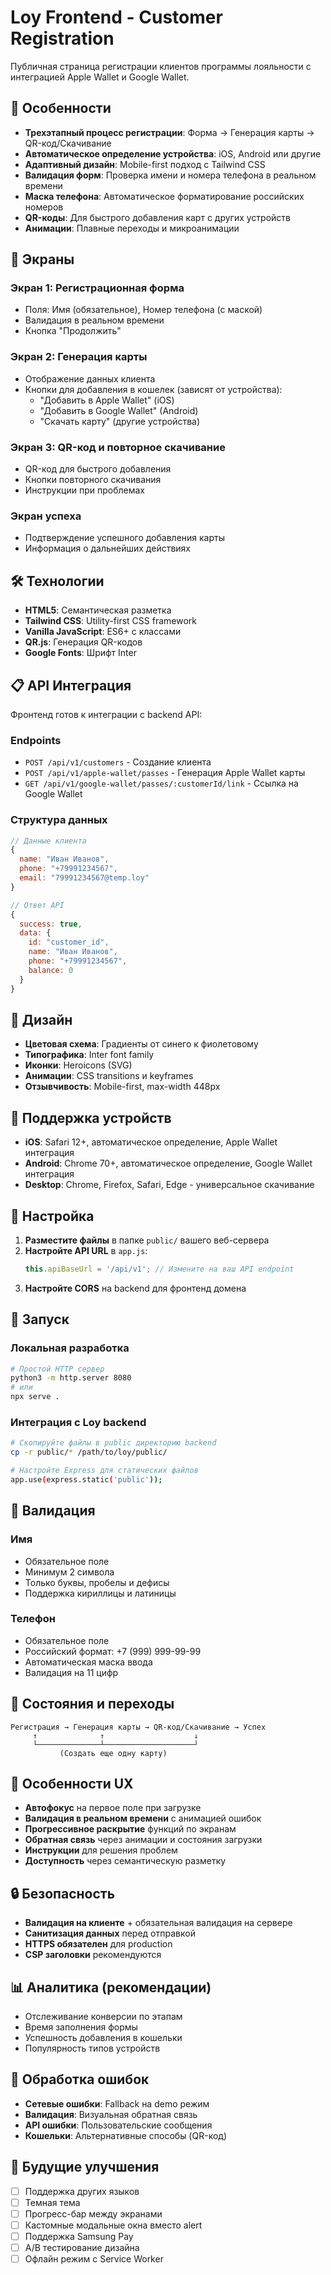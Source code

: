 # Loy Frontend - Customer Registration

Публичная страница регистрации клиентов программы лояльности с интеграцией Apple Wallet и Google Wallet.

## 🚀 Особенности

- **Трехэтапный процесс регистрации**: Форма → Генерация карты → QR-код/Скачивание
- **Автоматическое определение устройства**: iOS, Android или другие
- **Адаптивный дизайн**: Mobile-first подход с Tailwind CSS
- **Валидация форм**: Проверка имени и номера телефона в реальном времени
- **Маска телефона**: Автоматическое форматирование российских номеров
- **QR-коды**: Для быстрого добавления карт с других устройств
- **Анимации**: Плавные переходы и микроанимации

## 📱 Экраны

### Экран 1: Регистрационная форма
- Поля: Имя (обязательное), Номер телефона (с маской)
- Валидация в реальном времени
- Кнопка "Продолжить"

### Экран 2: Генерация карты
- Отображение данных клиента
- Кнопки для добавления в кошелек (зависят от устройства):
  - "Добавить в Apple Wallet" (iOS)
  - "Добавить в Google Wallet" (Android)
  - "Скачать карту" (другие устройства)

### Экран 3: QR-код и повторное скачивание
- QR-код для быстрого добавления
- Кнопки повторного скачивания
- Инструкции при проблемах

### Экран успеха
- Подтверждение успешного добавления карты
- Информация о дальнейших действиях

## 🛠️ Технологии

- **HTML5**: Семантическая разметка
- **Tailwind CSS**: Utility-first CSS framework
- **Vanilla JavaScript**: ES6+ с классами
- **QR.js**: Генерация QR-кодов
- **Google Fonts**: Шрифт Inter

## 📋 API Интеграция

Фронтенд готов к интеграции с backend API:

### Endpoints
- `POST /api/v1/customers` - Создание клиента
- `POST /api/v1/apple-wallet/passes` - Генерация Apple Wallet карты
- `GET /api/v1/google-wallet/passes/:customerId/link` - Ссылка на Google Wallet

### Структура данных
```javascript
// Данные клиента
{
  name: "Иван Иванов",
  phone: "+79991234567",
  email: "79991234567@temp.loy"
}

// Ответ API
{
  success: true,
  data: {
    id: "customer_id",
    name: "Иван Иванов",
    phone: "+79991234567",
    balance: 0
  }
}
```

## 🎨 Дизайн

- **Цветовая схема**: Градиенты от синего к фиолетовому
- **Типографика**: Inter font family
- **Иконки**: Heroicons (SVG)
- **Анимации**: CSS transitions и keyframes
- **Отзывчивость**: Mobile-first, max-width 448px

## 📱 Поддержка устройств

- **iOS**: Safari 12+, автоматическое определение, Apple Wallet интеграция
- **Android**: Chrome 70+, автоматическое определение, Google Wallet интеграция
- **Desktop**: Chrome, Firefox, Safari, Edge - универсальное скачивание

## 🔧 Настройка

1. **Разместите файлы** в папке `public/` вашего веб-сервера
2. **Настройте API URL** в `app.js`:
   ```javascript
   this.apiBaseUrl = '/api/v1'; // Измените на ваш API endpoint
   ```
3. **Настройте CORS** на backend для фронтенд домена

## 🚀 Запуск

### Локальная разработка
```bash
# Простой HTTP сервер
python3 -m http.server 8080
# или
npx serve .
```

### Интеграция с Loy backend
```bash
# Скопируйте файлы в public директорию backend
cp -r public/* /path/to/loy/public/

# Настройте Express для статических файлов
app.use(express.static('public'));
```

## 📝 Валидация

### Имя
- Обязательное поле
- Минимум 2 символа
- Только буквы, пробелы и дефисы
- Поддержка кириллицы и латиницы

### Телефон
- Обязательное поле
- Российский формат: +7 (999) 999-99-99
- Автоматическая маска ввода
- Валидация на 11 цифр

## 🔄 Состояния и переходы

```
Регистрация → Генерация карты → QR-код/Скачивание → Успех
     ↑              ↑                    ↓
     └──────────────┴────────────────────┘
           (Создать еще одну карту)
```

## 🎯 Особенности UX

- **Автофокус** на первое поле при загрузке
- **Валидация в реальном времени** с анимацией ошибок
- **Прогрессивное раскрытие** функций по экранам
- **Обратная связь** через анимации и состояния загрузки
- **Инструкции** для решения проблем
- **Доступность** через семантическую разметку

## 🔒 Безопасность

- **Валидация на клиенте** + обязательная валидация на сервере
- **Санитизация данных** перед отправкой
- **HTTPS обязателен** для production
- **CSP заголовки** рекомендуются

## 📊 Аналитика (рекомендации)

- Отслеживание конверсии по этапам
- Время заполнения формы
- Успешность добавления в кошельки
- Популярность типов устройств

## 🐛 Обработка ошибок

- **Сетевые ошибки**: Fallback на demo режим
- **Валидация**: Визуальная обратная связь
- **API ошибки**: Пользовательские сообщения
- **Кошельки**: Альтернативные способы (QR-код)

## 🔄 Будущие улучшения

- [ ] Поддержка других языков
- [ ] Темная тема
- [ ] Прогресс-бар между экранами
- [ ] Кастомные модальные окна вместо alert
- [ ] Поддержка Samsung Pay
- [ ] A/B тестирование дизайна
- [ ] Офлайн режим с Service Worker
